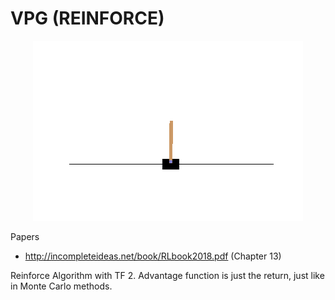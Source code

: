 # VPG (REINFORCE)


<div style="text-align:center"><img src="./cartpole3.gif" /></div>

Papers

  * http://incompleteideas.net/book/RLbook2018.pdf (Chapter 13)

Reinforce Algorithm with TF 2. Advantage function is just the return, just like in Monte Carlo methods.
